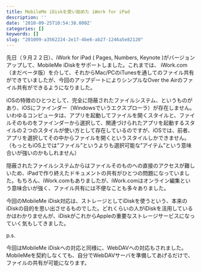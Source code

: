```yaml
---
title: MobileMe iDiskを使い始めた iWork for iPad
description: ''
date: '2010-09-25T10:54:38.000Z'
categories: []
keywords: []
slug: "201009-a3562224-2e17-4be6-ab27-1246a5e82120"
---
```

先日（９月２２日）、iWork for iPad ( Pages, Numbers, Keynote )がバージョンアップして、MobileMe iDiskをサポートしました。これまでは、 iWork.com（まだベータ版）を介して、それからMac/PCのiTunesを通してのファイル共有ができていましたが、今回のアップデートによりシンプルなOver the Airのファイル共有ができるようになりました。

iOSの特徴のひとつとして、完全に隠蔽されたファイルシステム、というものがあり、iOSにファインダー（Windowsでいうエクスプローラ）が存在しません。いわゆるコンピュータは、アプリを起動してファイルを開くスタイルと、ファイルそのものをファインダーから選択して、関連づけられたアプリを起動するスタイルの２つのスタイルが使い方として存在しているのですが、iOSでは、前者、アプリを選択してその中からファイルを開くというスタイルしかできません。（もっともiOS上では”ファイル”というよりも選択可能な”アイテム”という意味合いが強いのかもしれません）

隠蔽されたファイルシステムからはファイルそのものへの直接のアクセスが難しいため、iPadで作り終えたドキュメントの共有がひとつの問題になっていました。もちろん、iWork.comもありましたが、iWork.comはオンライン編集という意味合いが強く、ファイル共有には不便なことも多々ありました。

今回のMobileMe iDisk対応は、ストレージとしてiDiskを使うという、本来のiDiskの目的を思い出させるものでした。どれくらいの人がiDiskを活用しているかはわかりませんが、iDiskがこれからAppleの重要なストレージサービスになっていく気もしてきました。

p.s.

今回はMobileMe iDiskへの対応と同様に、WebDAVへの対応もされました。MobileMeを契約しなくても、自分でWebDAVサーバを準備してあげるだけで、ファイルの共有が可能になります。